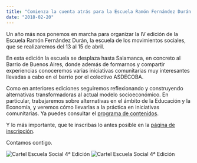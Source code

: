 ```yaml
---
title: "Comienza la cuenta atrás para la Escuela Ramón Fernández Durán 2018"
date: "2018-02-20"
---
```


Un año más nos ponemos en marcha para organizar la IV edición de la Escuela Ramón Fernández Durán, la escuela de los movimientos sociales, que se realizaremos del 13 al 15 de abril.

En esta edición la escuela se desplaza hasta Salamanca, en concreto al Barrio de Buenos Aires, donde además de formarnos y compartir experiencias conoceremos varias iniciativas comunitarias muy interesantes llevadas a cabo en el barrio por el colectivo ASDECOBA.

Como en anteriores ediciones seguiremos reflexionando y construyendo alternativas transformadoras al actual modelo socioeconómico. En particular, trabajaremos sobre alternativas en el ámbito de la Educación y la Economía, y veremos cómo llevarlas a la práctica en iniciativas comunitarias.
Ya puedes consultar el [programa de contenidos](/contenidos/).

Y lo más importante, que te inscribas lo antes posible en la [página de inscripción](/inscripcion/).

Contamos contigo.

<img class="figure" src="/images/cartel_escuela_2018.jpg" alt="Cartel Escuela Social 4ª Edición"/>

<img class="figure" src="/images/cartel_escuela_2018_b.jpg" alt="Cartel Escuela Social 4ª Edición"/>